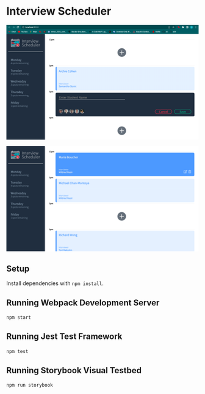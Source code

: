 # Interview Scheduler


!["Appointment booking and editing feature"](https://github.com/DerekHarvey22/scheduler/blob/master/docs/CreateAppt.png?raw=true)

!["Appointment booking and editing feature"](https://github.com/DerekHarvey22/scheduler/blob/master/docs/Scheduler.png?raw=true)

## Setup

Install dependencies with `npm install`.

## Running Webpack Development Server

```sh
npm start
```

## Running Jest Test Framework

```sh
npm test
```

## Running Storybook Visual Testbed

```sh
npm run storybook
```
